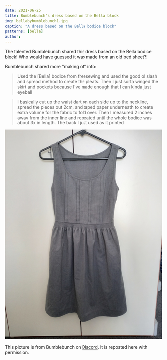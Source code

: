 ```yaml
---
date: 2021-06-25
title: Bumblebunch's dress based on the Bella block
img: bellabybumblebunch1.jpg
caption: "A dress based on the Bella bodice block"
patterns: [bella]
author:
---
```


The talented Bumblebunch shared this dress based on the Bella bodice block! Who would have guessed it was made from an old bed sheet?!

Bumblebunch shared more "making of" info:

> Used the [Bella] bodice from freesewing and used the good ol slash and spread method to create the pleats. Then I just sorta winged the skirt and pockets because I've made enough that I can kinda just eyeball

> I basically cut up the waist dart on each side up to the neckline, spread the pieces out 2cm, and taped paper underneath to create extra volume for the fabric to fold over. Then I measured 2 inches away from the inner line and repeated until the whole bodice was about 3x in length. The back I just used as it printed

![Another view](bellabybumblebunch2.jpg)

<Note>

This picture is from Bumblebunch on [Discord](https://discord.freesewing.org/). It is reposted here with permission.

</Note>
